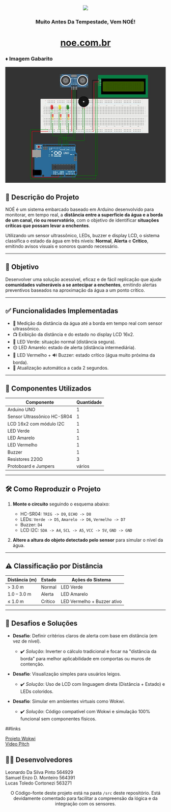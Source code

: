 <div align="center">

<img src="https://github.com/Gs-FIAP-NOE/Gs-FrontEnd-WebDev/raw/main/src/assets/img/logo-light.png" width="200px">

</div>

<div  align="center">

### Muito Antes Da Tempestade, Vem NOÉ!

# [noe.com.br](https://gs-fiap-noe.github.io/Gs-FrontEnd-WebDev/)
</div>

### ♦ Imagem Gabarito

<img src="./src/img/gabarito.jpg" alt="img gabarito"></img>


## 📌 Descrição do Projeto

NOÉ é um sistema embarcado baseado em Arduino desenvolvido para monitorar, em tempo real, a **distância entre a superfície da água e a borda de um canal, rio ou reservatório**, com o objetivo de identificar **situações críticas que possam levar a enchentes**.

Utilizando um sensor ultrassônico, LEDs, buzzer e display LCD, o sistema classifica o estado da água em três níveis: **Normal**, **Alerta** e **Crítico**, emitindo avisos visuais e sonoros quando necessário.

---

## 🎯 Objetivo

Desenvolver uma solução acessível, eficaz e de fácil replicação que ajude **comunidades vulneráveis a se antecipar a enchentes**, emitindo alertas preventivos baseados na aproximação da água a um ponto crítico.

---

## ✅ Funcionalidades Implementadas

- 📏 Medição da distância da água até a borda em tempo real com sensor ultrassônico.
- 📺 Exibição da distância e do estado no display LCD 16x2.
- 🚥 LED Verde: situação normal (distância segura).
- 🟡 LED Amarelo: estado de alerta (distância intermediária).
- 🔴 LED Vermelho + 🔊 Buzzer: estado crítico (água muito próxima da borda).
- 🔁 Atualização automática a cada 2 segundos.

---

## 🔩 Componentes Utilizados

| Componente                  | Quantidade |
|----------------------------|------------|
| Arduino UNO                | 1          |
| Sensor Ultrassônico HC-SR04| 1          |
| LCD 16x2 com módulo I2C    | 1          |
| LED Verde                  | 1          |
| LED Amarelo                | 1          |
| LED Vermelho               | 1          |
| Buzzer                     | 1          |
| Resistores 220Ω            | 3          |
| Protoboard e Jumpers       | vários     |

---

## 🛠️ Como Reproduzir o Projeto

1. **Monte o circuito** seguindo o esquema abaixo:
   - HC-SR04: `TRIG -> D9`, `ECHO -> D8`
   - LEDs: `Verde -> D5`, `Amarelo -> D6`, `Vermelho -> D7`
   - Buzzer: `D4`
   - LCD I2C: `SDA -> A4`, `SCL -> A5`, `VCC -> 5V`, `GND -> GND`

2. **Altere a altura do objeto detectado pelo sensor** para simular o nível da água.

---

## ⚠️ Classificação por Distância

| Distância (m) | Estado   | Ações do Sistema            |
|---------------|----------|-----------------------------|
| > 3.0 m       | Normal   | LED Verde                   |
| 1.0 – 3.0 m   | Alerta   | LED Amarelo                 |
| ≤ 1.0 m       | Crítico  | LED Vermelho + Buzzer ativo |

---

## 🧠 Desafios e Soluções

- **Desafio**: Definir critérios claros de alerta com base em distância (em vez de nível).
  - ✔️ *Solução*: Inverter o cálculo tradicional e focar na "distância da borda" para melhor aplicabilidade em comportas ou muros de contenção.

- **Desafio**: Visualização simples para usuários leigos.
  - ✔️ *Solução*: Uso de LCD com linguagem direta (Distância + Estado) e LEDs coloridos.

- **Desafio**: Simular em ambientes virtuais como Wokwi.
  - ✔️ *Solução*: Código compatível com Wokwi e simulação 100% funcional sem componentes físicos.
 
##links

[Projeto Wokwi](https://wokwi.com/projects/new/arduino-uno) <br>
[Video Pitch](https://youtu.be/6oVhjPzkZYw)


## 👨‍💻 Desenvolvedores

Leonardo Da Silva Pinto 564929 <br>
Samuel Enzo D. Monteiro 564391 <br>
Lucas Toledo Cortonezi 563271 <br>

<div align="center">

   O Código-fonte deste projeto está na pasta `/src` deste repositório. Está devidamente comentado para facilitar a compreensão da lógica e da integração com os sensores.
</div>
